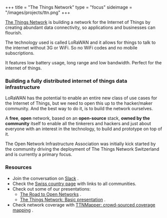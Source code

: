 +++
title = "The Things Network"
type = "focus"
sideimage = "/images/projects/ttn.png"
+++

<a href="https://www.thethingsnetwork.org/" target="_blank">The Things Network</a> <i class="fa fa-external-link"></i> is building a network for the Internet of Things by creating abundant data connectivity, so applications and businesses can flourish.

The technology used is called LoRaWAN and it allows for things to talk to the internet without 3G or WiFi. So no WiFi codes and no mobile subscriptions.

It features low battery usage, long range and low bandwidth. Perfect for the internet of things.

### Building a fully distributed internet of things data infrastructure

LoRaWAN has the potential to enable an entire new class of use cases for the Internet of Things, but we need to open this up to the hacker/maker community. And the best way to do it, is to build the network ourselves.

A **free**, **open** network, based on an **open-source** stack, **owned by the community** itself to enable all the tinkerers and hackers and just about everyone with an interest in the technology, to build and prototype on top of it.

The Open Network Infrastructure Association was initially kick started by the community driving the deployment of The Things Network Switzerland and is currently a primary focus.

### Resources

* Join the conversation on <a href="https://ttn-ch.herokuapp.com/" target="_blank">Slack</a> <i class="fa fa-external-link"></i>.
* Check the <a href="https://www.thethingsnetwork.org/country/switzerland/" target="_blank">Swiss country page</a> <i class="fa fa-external-link"></i> with links to all communities.
* Check out some of our presentations:
  * <a href="https://speakerdeck.com/gonzalocasas/the-road-to-open-networks-1" target="_blank">The Road to Open Networks</a> <i class="fa fa-external-link"></i>.
  * <a href="https://speakerdeck.com/gonzalocasas/the-things-network-basic-presentation" target="_blank">The Things Network: Basic presentation</a> <i class="fa fa-external-link"></i>.
* Check network coverage with <a href="https://ttnmapper.org/" target="_blank">TTNMapper: crowd-sourced coverage mapping</a> <i class="fa fa-external-link"></i>.
